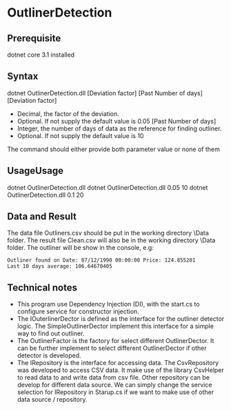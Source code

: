 # OutlinerDetection

## Prerequisite
dotnet core 3.1 installed


## Syntax
dotnet OutlinerDetection.dll [Deviation factor] [Past Number of days]
[Deviation factor]
- Decimal, the factor of the deviation.
- Optional. If not supply the default value is 0.05
[Past Number of days]
- Integer, the number of days of data as the reference for finding outliner.
- Optional. If not supply the default value is 10

The command should either provide both parameter value or none of them

## UsageUsage
dotnet OutlinerDetection.dll
dotnet OutlinerDetection.dll 0.05 10
dotnet OutlinerDetection.dll 0.1 20


## Data and Result
The data file Outliners.csv should be put in the working directory \Data folder.
The result file Clean.csv will also be in the working directory \Data folder.
The outliner will be show in the console, e.g:

~~~
Outliner found on Date: 07/12/1990 00:00:00 Price: 124.855201
Last 10 days average: 106.64670405
~~~


## Technical notes
- This program use Dependency Injection (DI), with the start.cs to configure service for constructor injection.
- The IOuterlinerDector is defined as the interface for the outliner detector logic. The SimpleOutlinerDector implement this interface for a simple way to find out outliner.
- The OutlinerFactor is the factory for select different OutlinerDector. It can be further implement to select different OutlinerDector if other detector is developed.
- The IRepository is the interface for accessing data. The CsvRepository was developed to access CSV data. It make use of the library CsvHelper to read data to and write data from csv file. Other repository can be develop for different data source. We can simply change the service selection for IRepository in Starup.cs if we want to make use of other data source / repository.
